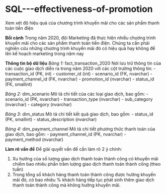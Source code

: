 # SQL---effectiveness-of-promotion
Xem xét độ hiệu quả của chương trình khuyến mãi cho các sản phẩm thanh toán tiền điện

**Bối cảnh**
Trong năm 2020, đội Marketing đã thực hiện nhiều chương trình khuyến mãi cho các sản phẩm thanh toán tiền điện. Chúng ta cần phải nghiên cứu những chương trình khuyến mãi đó có hiệu quả hay không để lên kế hoạch marketing trong năm nay

**Thông tin bộ dữ liệu**
_Bảng 1:_ fact_transaction_2020
  Nơi lưu trữ thông tin của các cuộc giao dịch diễn ra trong năm 2020 với các cột trường thông tin:
    - transaction_id (PK, int)
    - customer_id (int)
    - scenario_id (FK, nvarchar)
    - payment_channel_id (FK, nvarchar)
    - promotion_id (nvarchar)
    - status_id (FK, smallint)

_Bảng 2:_  dim_scenario
  Mô tả chi tiết của các loại giao dịch, bao gồm:
    - scenario_id (PK, nvarchar)
    - transaction_type (nvarchar)
    - sub_category (nvarchar)
    - category (nvarchar)

_Bảng 3_: dim_status
  Mô tả chi tiết kết quả giao dịch, bao gồm:
    - status_id (PK, smallint)
    - status_description (nvarchar)

_Bảng 4:_ dim_payment_channel
  Mô tả chi tiết phương thức thanh toán của giao dịch, bao gồm:
    - payment_channel_id (PK, nvarchar)
    - payment_method (nvarchar)


**Làm rõ vấn đề**
Để giải quyết vấn đề cần làm rõ 2 ý chính:
  1. Xu hướng của số lượng giao dịch thanh toán thành công có khuyến mãi chiếm bao nhiêu phần trăm lượng giao dịch thanh toán thành công (theo tuần)
  2. Trong tổng số khách hàng thanh toán thành công được hưởng khuyến mãi đó, có bao nhiêu % khách hàng tiếp tục phát sinh thêm giao dịch thanh toán thành công mà không hưởng khuyến mãi.
